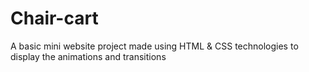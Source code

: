 # Chair-cart
A basic mini website project made using HTML &amp; CSS technologies to display the animations and transitions 
